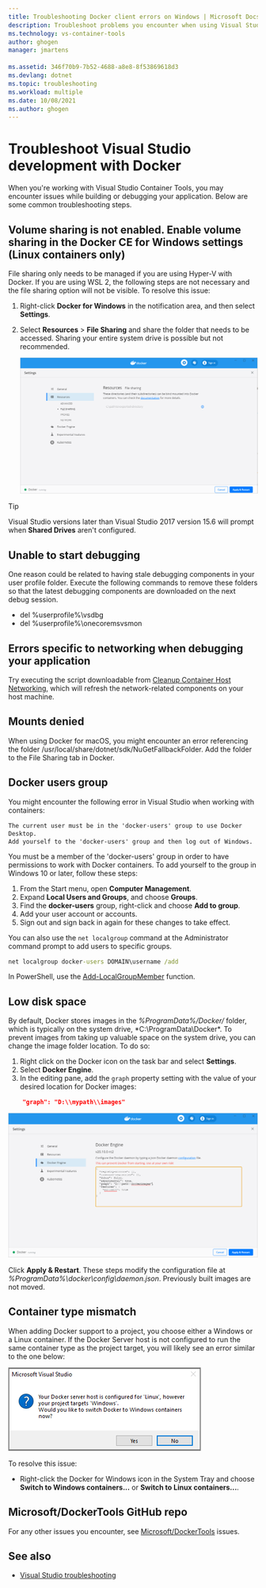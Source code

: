 ```yaml
---
title: Troubleshooting Docker client errors on Windows | Microsoft Docs
description: Troubleshoot problems you encounter when using Visual Studio to create and deploy web apps to Docker on Windows by using Visual Studio.
ms.technology: vs-container-tools
author: ghogen
manager: jmartens

ms.assetid: 346f70b9-7b52-4688-a8e8-8f53869618d3
ms.devlang: dotnet
ms.topic: troubleshooting
ms.workload: multiple
ms.date: 10/08/2021
ms.author: ghogen
---
```

# Troubleshoot Visual Studio development with Docker

When you're working with Visual Studio Container Tools, you may encounter issues while building or debugging your application. Below are some common troubleshooting steps.

## Volume sharing is not enabled. Enable volume sharing in the Docker CE for Windows settings  (Linux containers only)

File sharing only needs to be managed if you are using Hyper-V with Docker. If you are using WSL 2, the following steps are not necessary and the file sharing option will not be visible. To resolve this issue:

1. Right-click **Docker for Windows** in the notification area, and then select **Settings**.
1. Select **Resources** > **File Sharing** and share the folder that needs to be accessed. Sharing your entire system drive is possible but not recommended.

    ![Shared drives](media/troubleshooting-docker-errors/docker-settings-image.png)

> [!TIP]
> Visual Studio versions later than Visual Studio 2017 version 15.6 will prompt when **Shared Drives** aren't configured.

## Unable to start debugging

One reason could be related to having stale debugging components in your user profile folder. Execute the following commands to remove these folders so that the latest debugging components are downloaded on the next debug session.

- del %userprofile%\vsdbg
- del %userprofile%\onecoremsvsmon

## Errors specific to networking when debugging your application

Try executing the script downloadable from [Cleanup Container Host Networking](https://github.com/MicrosoftDocs/Virtualization-Documentation/tree/master/windows-server-container-tools/CleanupContainerHostNetworking),
which will refresh the network-related components on your host machine.

## Mounts denied

When using Docker for macOS, you might encounter an error referencing the folder /usr/local/share/dotnet/sdk/NuGetFallbackFolder. Add the folder to the File Sharing tab in Docker.

## Docker users group

You might encounter the following error in Visual Studio when working with containers:

```
The current user must be in the 'docker-users' group to use Docker Desktop. 
Add yourself to the 'docker-users' group and then log out of Windows.
```

You must be a member of the 'docker-users' group in order to have permissions to work with Docker containers.  To add yourself to the group in Windows 10 or later, follow these steps:

1. From the Start menu, open **Computer Management**.
1. Expand **Local Users and Groups**, and choose **Groups**.
1. Find the **docker-users** group, right-click and choose **Add to group**.
1. Add your user account or accounts.
1. Sign out and sign back in again for these changes to take effect.

You can also use the `net localgroup` command at the Administrator command prompt to add users to specific groups.

```cmd
net localgroup docker-users DOMAIN\username /add
```

In PowerShell, use the [Add-LocalGroupMember](/powershell/module/microsoft.powershell.localaccounts/add-localgroupmember) function.

## Low disk space

By default, Docker stores images in the *%ProgramData%/Docker/* folder, which is typically on the system drive, *C:\ProgramData\Docker\*. To prevent images from taking up valuable space on the system drive, you can change the image folder location. To do so:

 1. Right click on the Docker icon on the task bar and select **Settings**.
 1. Select **Docker Engine**. 
 1. In the editing pane, add the `graph` property setting with the value of your desired location for Docker images:

```json
    "graph": "D:\\mypath\\images"
```

  ![Screenshot of Docker File Sharing](media/troubleshooting-docker-errors/docker-daemon-settings.png)


Click **Apply & Restart**. These steps modify the configuration file at *%ProgramData%\docker\config\daemon.json*. Previously built images are not moved.

## Container type mismatch

When adding Docker support to a project, you choose either a Windows or a Linux container. If the Docker Server host is not configured to run the same container type as the project target, you will likely see an error similar to the one below:

  ![Screenshot of Docker Host and Project Mismatch](media/troubleshooting-docker-errors/docker-host-config-change-linux-to-windows.png)

To resolve this issue:

- Right-click the Docker for Windows icon in the System Tray and choose **Switch to Windows containers...** or **Switch to Linux containers...**.

## Microsoft/DockerTools GitHub repo

For any other issues you encounter, see  [Microsoft/DockerTools](https://github.com/microsoft/dockertools/issues) issues.

## See also

- [Visual Studio troubleshooting](/troubleshoot/visualstudio/welcome-visual-studio/)
